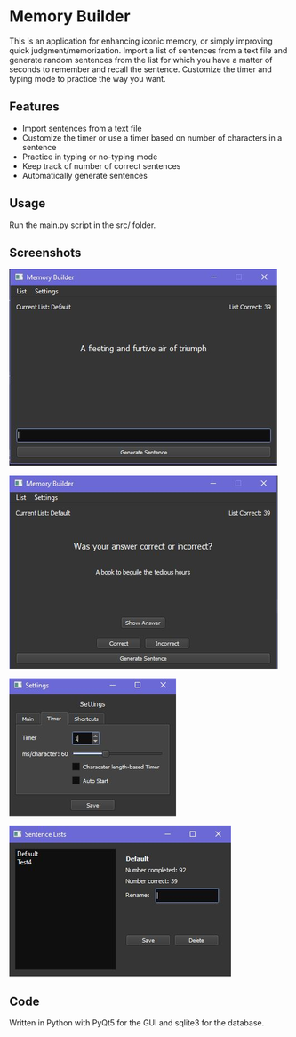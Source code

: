 # Memory Builder

This is an application for enhancing iconic memory, or simply improving quick judgment/memorization. 
Import a list of sentences from a text file and generate random sentences from the list for which you have a matter of seconds to remember and recall the sentence.
Customize the timer and typing mode to practice the way you want.

## Features

- Import sentences from a text file
- Customize the timer or use a timer based on number of characters in a sentence
- Practice in typing or no-typing mode
- Keep track of number of correct sentences
- Automatically generate sentences

## Usage

Run the main.py script in the src/ folder.

## Screenshots

![Main window](images/dashboard.jpg)

![No-typing mode](images/dashboard2.jpg)

![User settings](images/user_settings.jpg)

![List settings](images/list_settings.jpg)

## Code

Written in Python with PyQt5 for the GUI and sqlite3 for the database.